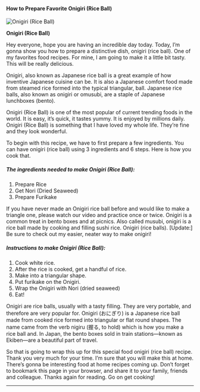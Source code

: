             

#### How to Prepare Favorite Onigiri (Rice Ball)

![Onigiri (Rice Ball)](https://img-global.cpcdn.com/recipes/d2d9b12776d351fb/751x532cq70/onigiri-rice-ball-recipe-main-photo.jpg)

**Onigiri (Rice Ball)**

Hey everyone, hope you are having an incredible day today. Today, I’m gonna show you how to prepare a distinctive dish, onigiri (rice ball). One of my favorites food recipes. For mine, I am going to make it a little bit tasty. This will be really delicious.

Onigiri, also known as Japanese rice ball is a great example of how inventive Japanese cuisine can be. It is also a Japanese comfort food made from steamed rice formed into the typical triangular, ball. Japanese rice balls, also known as onigiri or omusubi, are a staple of Japanese lunchboxes (bento).

Onigiri (Rice Ball) is one of the most popular of current trending foods in the world. It is easy, it’s quick, it tastes yummy. It is enjoyed by millions daily. Onigiri (Rice Ball) is something that I have loved my whole life. They’re fine and they look wonderful.

To begin with this recipe, we have to first prepare a few ingredients. You can have onigiri (rice ball) using 3 ingredients and 6 steps. Here is how you cook that.

##### The ingredients needed to make Onigiri (Rice Ball):

1.  Prepare Rice
2.  Get Nori (Dried Seaweed)
3.  Prepare Furikake

If you have never made an Onigiri rice ball before and would like to make a triangle one, please watch our video and practice once or twice. Onigiri is a common treat in bento boxes and at picnics. Also called musubi, onigiri is a rice ball made by cooking and filling sushi rice. Onigiri (rice balls). \[Update:\] Be sure to check out my easier, neater way to make onigiri!

##### Instructions to make Onigiri (Rice Ball):

1.  Cook white rice.
2.  After the rice is cooked, get a handful of rice.
3.  Make into a triangular shape.
4.  Put furikake on the Onigiri.
5.  Wrap the Onigiri with Nori (dried seaweed)
6.  Eat!

Onigiri are rice balls, usually with a tasty filling. They are very portable, and therefore are very popular for. Onigiri (おにぎり) is a Japanese rice ball made from cooked rice formed into triangular or flat round shapes. The name came from the verb nigiru (握る, to hold) which is how you make a rice ball and. In Japan, the bento boxes sold in train stations—known as Ekiben—are a beautiful part of travel.

So that is going to wrap this up for this special food onigiri (rice ball) recipe. Thank you very much for your time. I’m sure that you will make this at home. There’s gonna be interesting food at home recipes coming up. Don’t forget to bookmark this page in your browser, and share it to your family, friends and colleague. Thanks again for reading. Go on get cooking!

* * *